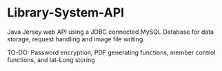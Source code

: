 # Library-System-API
Java Jersey web API using a JDBC connected MySQL Database for data storage, request handling and image file writing.

TO-DO: Password encryption, 
PDF generating functions,
member control functions,
and lat-Long storing
